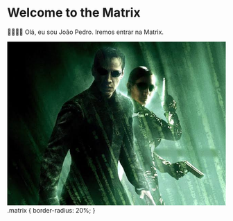 # Welcome to the Matrix

👨‍💻👩‍💻 Olá, eu sou João Pedro.
Iremos entrar na Matrix.

<img src="images (31).jpeg" class="matrix" alt="dois personagens">
<css>
.matrix {
 border-radius: 20%;
}
<css\>
